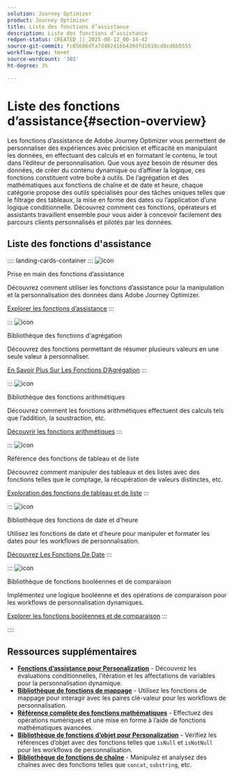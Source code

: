 ```yaml
---
solution: Journey Optimizer
product: Journey Optimizer
title: Liste des fonctions d’assistance
description: Liste des fonctions d’assistance
redpen-status: CREATED_||_2025-08-12_00-34-42
source-git-commit: fc85686dfa7d482416b439dfd1610cd0cd6b5555
workflow-type: tm+mt
source-wordcount: '301'
ht-degree: 3%

---
```



# Liste des fonctions d’assistance{#section-overview}

Les fonctions d’assistance de Adobe Journey Optimizer vous permettent de personnaliser des expériences avec précision et efficacité en manipulant les données, en effectuant des calculs et en formatant le contenu, le tout dans l’éditeur de personnalisation. Que vous ayez besoin de résumer des données, de créer du contenu dynamique ou d’affiner la logique, ces fonctions constituent votre boîte à outils. De l’agrégation et des mathématiques aux fonctions de chaîne et de date et heure, chaque catégorie propose des outils spécialisés pour des tâches uniques telles que le filtrage des tableaux, la mise en forme des dates ou l’application d’une logique conditionnelle. Découvrez comment ces fonctions, opérateurs et assistants travaillent ensemble pour vous aider à concevoir facilement des parcours clients personnalisés et pilotés par les données.

## Liste des fonctions d&#39;assistance

:::: landing-cards-container
:::
![icon](https://cdn.experienceleague.adobe.com/icons/circle-play.svg)

Prise en main des fonctions d’assistance

Découvrez comment utiliser les fonctions d’assistance pour la manipulation et la personnalisation des données dans Adobe Journey Optimizer.

[Explorer les fonctions d’assistance](../using/personalization/functions/functions.md)
:::

:::
![icon](https://cdn.experienceleague.adobe.com/icons/list-check.svg)

Bibliothèque des fonctions d&#39;agrégation

Découvrez des fonctions permettant de résumer plusieurs valeurs en une seule valeur à personnaliser.

[En Savoir Plus Sur Les Fonctions D’Agrégation](../using/personalization/functions/aggregation.md)
:::

:::
![icon](https://cdn.experienceleague.adobe.com/icons/code-branch.svg)

Bibliothèque des fonctions arithmétiques

Découvrez comment les fonctions arithmétiques effectuent des calculs tels que l’addition, la soustraction, etc.

[Découvrir les fonctions arithmétiques](../using/personalization/functions/arithmetic-functions.md)
:::

:::
![icon](https://cdn.experienceleague.adobe.com/icons/code-branch.svg)

Référence des fonctions de tableau et de liste

Découvrez comment manipuler des tableaux et des listes avec des fonctions telles que le comptage, la récupération de valeurs distinctes, etc.

[Exploration des fonctions de tableau et de liste](../using/personalization/functions/arrays-list.md)
:::

:::
![icon](https://cdn.experienceleague.adobe.com/icons/calendar-alt.svg)

Bibliothèque des fonctions de date et d’heure

Utilisez les fonctions de date et d’heure pour manipuler et formater les dates pour les workflows de personnalisation.

[Découvrez Les Fonctions De Date](../using/personalization/functions/dates.md)
:::

:::
![icon](https://cdn.experienceleague.adobe.com/icons/code-branch.svg)

Bibliothèque de fonctions booléennes et de comparaison

Implémentez une logique booléenne et des opérations de comparaison pour les workflows de personnalisation dynamiques.

[Explorer les fonctions booléennes et de comparaison](../using/personalization/functions/operators.md)
:::

::::


## Ressources supplémentaires

- **[Fonctions d’assistance pour Personalization](../using/personalization/functions/helpers.md)** - Découvrez les évaluations conditionnelles, l’itération et les affectations de variables pour la personnalisation dynamique.
- **[Bibliothèque de fonctions de mappage](../using/personalization/functions/maps.md)** - Utilisez les fonctions de mappage pour interagir avec les paires clé-valeur pour les workflows de personnalisation.
- **[Référence complète des fonctions mathématiques](../using/personalization/functions/math.md)** - Effectuez des opérations numériques et une mise en forme à l’aide de fonctions mathématiques avancées.
- **[Bibliothèque de fonctions d’objet pour Personalization](../using/personalization/functions/objects.md)** - Vérifiez les références d’objet avec des fonctions telles que `isNull` et `isNotNull` pour les workflows de personnalisation.
- **[Bibliothèque de fonctions de chaîne](../using/personalization/functions/string.md)** - Manipulez et analysez des chaînes avec des fonctions telles que `concat`, `substring`, etc.
